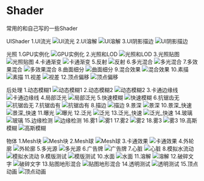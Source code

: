 # Shader
常用的和自己写的一些Shader

UIShader
1.UI流光
![UI流光](https://github.com/HHHHHHHHHHHHHHHHHHHHHCS/MyProjectList/blob/master/Shader/UI/UI%E6%B5%81%E5%85%89.png)
2.UI溶解
![UI溶解](https://github.com/HHHHHHHHHHHHHHHHHHHHHCS/MyProjectList/blob/master/Shader/UI/UI%E6%BA%B6%E8%A7%A3.png)
3.UI阴影描边
![UI阴影描边](https://github.com/HHHHHHHHHHHHHHHHHHHHHCS/MyProjectList/blob/master/Shader/UI/UI%E9%98%B4%E5%BD%B1%E6%8F%8F%E8%BE%B9.png)

光照
1.GPU实例化
![GPU实例化](https://github.com/HHHHHHHHHHHHHHHHHHHHHCS/MyProjectList/blob/master/Shader/%E5%85%89%E7%85%A7/GPU%E5%AE%9E%E4%BE%8B%E5%8C%96.png)
2.光照和LOD
![光照和LOD](https://github.com/HHHHHHHHHHHHHHHHHHHHHCS/MyProjectList/blob/master/Shader/%E5%85%89%E7%85%A7/%E5%85%89%E7%85%A7%E5%92%8CLOD.png)
3.光照贴图
![光照贴图](https://github.com/HHHHHHHHHHHHHHHHHHHHHCS/MyProjectList/blob/master/Shader/%E5%85%89%E7%85%A7/%E5%85%89%E7%85%A7%E8%B4%B4%E5%9B%BE.png)
4.卡通渐变
![卡通渐变](https://github.com/HHHHHHHHHHHHHHHHHHHHHCS/MyProjectList/blob/master/Shader/%E5%85%89%E7%85%A7/%E5%8D%A1%E9%80%9A%E6%B8%90%E5%8F%98.png)
5.反射
![反射](https://github.com/HHHHHHHHHHHHHHHHHHHHHCS/MyProjectList/blob/master/Shader/%E5%85%89%E7%85%A7/%E5%8F%8D%E5%B0%84.png)
6.多光混合
![多光混合](https://github.com/HHHHHHHHHHHHHHHHHHHHHCS/MyProjectList/blob/master/Shader/%E5%85%89%E7%85%A7/%E5%A4%9A%E5%85%89%E6%B7%B7%E5%90%88.png)
7.多效果混合
![多效果混合](https://github.com/HHHHHHHHHHHHHHHHHHHHHCS/MyProjectList/blob/master/Shader/%E5%85%89%E7%85%A7/%E5%A4%9A%E6%95%88%E6%9E%9C%E6%B7%B7%E5%90%88.png)
8.曲面细分
![曲面细分](https://github.com/HHHHHHHHHHHHHHHHHHHHHCS/MyProjectList/blob/master/Shader/%E5%85%89%E7%85%A7/%E6%9B%B2%E9%9D%A2%E7%BB%86%E5%88%86.png)
9.混合效果
![混合效果](https://github.com/HHHHHHHHHHHHHHHHHHHHHCS/MyProjectList/blob/master/Shader/%E5%85%89%E7%85%A7/%E6%B7%B7%E5%90%88%E6%95%88%E6%9E%9C.png)
10.素描
![素描](https://github.com/HHHHHHHHHHHHHHHHHHHHHCS/MyProjectList/blob/master/Shader/%E5%85%89%E7%85%A7/%E7%B4%A0%E6%8F%8F.png)
11.视差
![视差](https://github.com/HHHHHHHHHHHHHHHHHHHHHCS/MyProjectList/blob/master/Shader/%E5%85%89%E7%85%A7/%E8%A7%86%E5%B7%AE.png)
12.顶点偏移
![顶点偏移](https://github.com/HHHHHHHHHHHHHHHHHHHHHCS/MyProjectList/blob/master/Shader/%E5%85%89%E7%85%A7/%E9%A1%B6%E7%82%B9%E5%81%8F%E7%A7%BB.png)

后处理
1.动态模糊1
![动态模糊1](https://github.com/HHHHHHHHHHHHHHHHHHHHHCS/MyProjectList/blob/master/Shader/%E5%90%8E%E5%A4%84%E7%90%86/%E5%8A%A8%E6%80%81%E6%A8%A1%E7%B3%8A1.png)
2.动态模糊2
![动态模糊2](https://github.com/HHHHHHHHHHHHHHHHHHHHHCS/MyProjectList/blob/master/Shader/%E5%90%8E%E5%A4%84%E7%90%86/%E5%8A%A8%E6%80%81%E6%A8%A1%E7%B3%8A2.png)
3.卡通边缘线
![卡通边缘线](https://github.com/HHHHHHHHHHHHHHHHHHHHHCS/MyProjectList/blob/master/Shader/%E5%90%8E%E5%A4%84%E7%90%86/%E5%8D%A1%E9%80%9A%E8%BE%B9%E7%BC%98%E7%BA%BF.png)
4.局部泛光
![局部泛光](https://github.com/HHHHHHHHHHHHHHHHHHHHHCS/MyProjectList/blob/master/Shader/%E5%90%8E%E5%A4%84%E7%90%86/%E5%B1%80%E9%83%A8%E6%B3%9B%E5%85%89.png)
5.快速模糊
![快速模糊](https://github.com/HHHHHHHHHHHHHHHHHHHHHCS/MyProjectList/blob/master/Shader/%E5%90%8E%E5%A4%84%E7%90%86/%E5%BF%AB%E9%80%9F%E6%A8%A1%E7%B3%8A.png)
6.抗锯齿无
![抗锯齿无](https://github.com/HHHHHHHHHHHHHHHHHHHHHCS/MyProjectList/blob/master/Shader/%E5%90%8E%E5%A4%84%E7%90%86/%E6%8A%97%E9%94%AF%E9%BD%BF_%E6%97%A0.png)
7.抗锯齿有
![抗锯齿有](https://github.com/HHHHHHHHHHHHHHHHHHHHHCS/MyProjectList/blob/master/Shader/%E5%90%8E%E5%A4%84%E7%90%86/%E6%8A%97%E9%94%AF%E9%BD%BF_%E6%9C%89.png)
8.描边
![描边](https://github.com/HHHHHHHHHHHHHHHHHHHHHCS/MyProjectList/blob/master/Shader/%E5%90%8E%E5%A4%84%E7%90%86/%E6%8F%8F%E8%BE%B9.png)
9.景深
![景深](https://github.com/HHHHHHHHHHHHHHHHHHHHHCS/MyProjectList/blob/master/Shader/%E5%90%8E%E5%A4%84%E7%90%86/%E6%99%AF%E6%B7%B1.png)
10.景深_快速
![景深_快速](https://github.com/HHHHHHHHHHHHHHHHHHHHHCS/MyProjectList/blob/master/Shader/%E5%90%8E%E5%A4%84%E7%90%86/%E6%99%AF%E6%B7%B1_%E5%BF%AB%E9%80%9F.png)
11.曝光
![曝光](https://github.com/HHHHHHHHHHHHHHHHHHHHHCS/MyProjectList/blob/master/Shader/%E5%90%8E%E5%A4%84%E7%90%86/%E6%9B%9D%E5%85%89.png)
12.泛光
![泛光](https://github.com/HHHHHHHHHHHHHHHHHHHHHCS/MyProjectList/blob/master/Shader/%E5%90%8E%E5%A4%84%E7%90%86/%E6%B3%9B%E5%85%89.png)
13.泛光_快速
![泛光_快速](https://github.com/HHHHHHHHHHHHHHHHHHHHHCS/MyProjectList/blob/master/Shader/%E5%90%8E%E5%A4%84%E7%90%86/%E6%B3%9B%E5%85%89_%E5%BF%AB%E9%80%9F.png)
14.玻璃
![玻璃](https://github.com/HHHHHHHHHHHHHHHHHHHHHCS/MyProjectList/blob/master/Shader/%E5%90%8E%E5%A4%84%E7%90%86/%E7%8E%BB%E7%92%83.png)
15.边缘检测
![边缘检测](https://github.com/HHHHHHHHHHHHHHHHHHHHHCS/MyProjectList/blob/master/Shader/%E5%90%8E%E5%A4%84%E7%90%86/%E8%BE%B9%E7%BC%98%E6%A3%80%E6%B5%8B.png)
16.雾1
![雾1](https://github.com/HHHHHHHHHHHHHHHHHHHHHCS/MyProjectList/blob/master/Shader/%E5%90%8E%E5%A4%84%E7%90%86/%E9%9B%BE1.png)
17.雾2
![雾2](https://github.com/HHHHHHHHHHHHHHHHHHHHHCS/MyProjectList/blob/master/Shader/%E5%90%8E%E5%A4%84%E7%90%86/%E9%9B%BE2.png)
18.雾3
![雾3](https://github.com/HHHHHHHHHHHHHHHHHHHHHCS/MyProjectList/blob/master/Shader/%E5%90%8E%E5%A4%84%E7%90%86/%E9%9B%BE3.png)
19.高斯模糊
![高斯模糊](https://github.com/HHHHHHHHHHHHHHHHHHHHHCS/MyProjectList/blob/master/Shader/%E5%90%8E%E5%A4%84%E7%90%86/%E9%AB%98%E6%96%AF%E6%A8%A1%E7%B3%8A.png)

物体
1.Mesh块
![Mesh块](https://github.com/HHHHHHHHHHHHHHHHHHHHHCS/MyProjectList/blob/master/Shader/%E7%89%A9%E4%BD%93/Mesh%E5%9D%97.png)
2.Mesh球
![Mesh球](https://github.com/HHHHHHHHHHHHHHHHHHHHHCS/MyProjectList/blob/master/Shader/%E7%89%A9%E4%BD%93/Mesh%E7%90%83.png)
3.卡通效果
![卡通效果](https://github.com/HHHHHHHHHHHHHHHHHHHHHCS/MyProjectList/blob/master/Shader/%E7%89%A9%E4%BD%93/%E5%8D%A1%E9%80%9A%E6%95%88%E6%9E%9C.png)
4.外轮廓
![外轮廓](https://github.com/HHHHHHHHHHHHHHHHHHHHHCS/MyProjectList/blob/master/Shader/%E7%89%A9%E4%BD%93/%E5%A4%96%E8%BD%AE%E5%BB%93.png)
5.多光源
![多光源](https://github.com/HHHHHHHHHHHHHHHHHHHHHCS/MyProjectList/blob/master/Shader/%E7%89%A9%E4%BD%93/%E5%A4%9A%E5%85%89%E6%BA%90.png)
6.广告牌
![广告牌](https://github.com/HHHHHHHHHHHHHHHHHHHHHCS/MyProjectList/blob/master/Shader/%E7%89%A9%E4%BD%93/%E5%B9%BF%E5%91%8A%E7%89%8C.png)
7.心脏
![心脏](https://github.com/HHHHHHHHHHHHHHHHHHHHHCS/MyProjectList/blob/master/Shader/%E7%89%A9%E4%BD%93/%E5%BF%83%E8%84%8F.png)
8.模拟水流动
![模拟水流动](https://github.com/HHHHHHHHHHHHHHHHHHHHHCS/MyProjectList/blob/master/Shader/%E7%89%A9%E4%BD%93/%E6%A8%A1%E6%8B%9F%E6%B0%B4%E6%B5%81%E5%8A%A8.png)
9.模版测试
![模版测试](https://github.com/HHHHHHHHHHHHHHHHHHHHHCS/MyProjectList/blob/master/Shader/%E7%89%A9%E4%BD%93/%E6%A8%A1%E7%89%88%E6%B5%8B%E8%AF%95.png)
10.水面
![水面](https://github.com/HHHHHHHHHHHHHHHHHHHHHCS/MyProjectList/blob/master/Shader/%E7%89%A9%E4%BD%93/%E6%B0%B4%E9%9D%A2.png)
11.溶解
![溶解](https://github.com/HHHHHHHHHHHHHHHHHHHHHCS/MyProjectList/blob/master/Shader/%E7%89%A9%E4%BD%93/%E6%BA%B6%E8%A7%A3.png)
12.破碎文字
![破碎文字](https://github.com/HHHHHHHHHHHHHHHHHHHHHCS/MyProjectList/blob/master/Shader/%E7%89%A9%E4%BD%93/%E7%A0%B4%E7%A2%8E%E6%96%87%E5%AD%97.png)
13.贴图地形混合
![贴图地形混合](https://github.com/HHHHHHHHHHHHHHHHHHHHHCS/MyProjectList/blob/master/Shader/%E7%89%A9%E4%BD%93/%E8%B4%B4%E5%9B%BE%E5%9C%B0%E5%BD%A2%E6%B7%B7%E5%90%88.png)
14.透明测试
![透明测试](https://github.com/HHHHHHHHHHHHHHHHHHHHHCS/MyProjectList/blob/master/Shader/%E7%89%A9%E4%BD%93/%E9%80%8F%E6%98%8E%E6%B5%8B%E8%AF%95.png)
15.顶点动画
![顶点动画](https://github.com/HHHHHHHHHHHHHHHHHHHHHCS/MyProjectList/blob/master/Shader/%E7%89%A9%E4%BD%93/%E9%A1%B6%E7%82%B9%E5%8A%A8%E7%94%BB.png)
